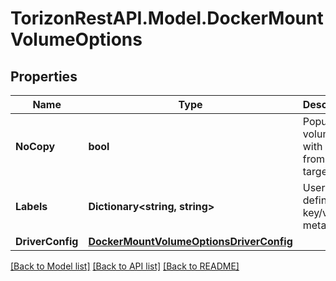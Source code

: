 
# TorizonRestAPI.Model.DockerMountVolumeOptions

## Properties

Name | Type | Description | Notes
------------ | ------------- | ------------- | -------------
**NoCopy** | **bool** | Populate volume with data from the target. | [optional] [default to false]
**Labels** | **Dictionary&lt;string, string&gt;** | User-defined key/value metadata. | [optional] 
**DriverConfig** | [**DockerMountVolumeOptionsDriverConfig**](DockerMountVolumeOptionsDriverConfig.md) |  | [optional] 

[[Back to Model list]](../README.md#documentation-for-models)
[[Back to API list]](../README.md#documentation-for-api-endpoints)
[[Back to README]](../README.md)

